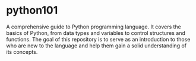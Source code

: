 # python101
A comprehensive guide to Python programming language. It covers the basics of Python, from data types and variables to control structures and functions. The goal of this repository is to serve as an introduction to those who are new to the language and help them gain a solid understanding of its concepts. 
